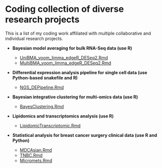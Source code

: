 # Coding collection of diverse research projects

This is a list of my coding work affiliated with multiple collaborative and individual research projects.

- **Bayesian model averaging for bulk RNA-Seq data (use R)**
  - [UniBMA_voom_limma_edgeR_DESeq2.Rmd](UniBMA_voom_limma_edgeR_DESeq2.Rmd)
  - [MultiBMA_voom_limma_edgeR_DESeq2.Rmd](MultiBMA_voom_limma_edgeR_DESeq2.Rmd)
  
- **Differential expression analysis pipeline for single cell data (use Python-based snakefile and R)**
  - [NGS_DEPipeline.Rmd](NGS_DEPipeline.Rmd)

- **Bayesian integrative clustering for multi-omics data (use R)**
  - [BayesClustering.Rmd](BayesClustering.Rmd)
 
- **Lipidomics and transcriptomics analysis (use R)**
  - [LipidomicTranscriptomic.Rmd](LipidomicTranscriptomic.Rmd)

- **Statistical analysis for breast cancer surgery clinical data (use R and Python)**
  - [MDCAsian.Rmd](MDCAsian.Rmd)
  - [TNBC.Rmd](TNBC.Rmd)
  - [Micromets.Rmd](Micromets.Rmd)
